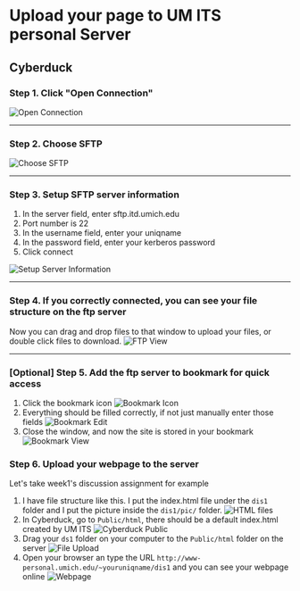 # Upload your page to UM ITS personal Server

## Cyberduck
### Step 1. Click "Open Connection"
![Open Connection](./pics/open_connection.png)

---

### Step 2. Choose SFTP
![Choose SFTP](./pics/choose_sftp.png)

---

### Step 3. Setup SFTP server information
1. In the server field, enter sftp.itd.umich.edu
2. Port number is 22
3. In the username field, enter your uniqname
4. In the password field, enter your kerberos password
5. Click connect

![Setup Server Information](./pics/setup_server_connection.png)

---

### Step 4. If you correctly connected, you can see your file structure on the ftp server
Now you can drag and drop files to that window to upload your files, or double click files to download.
![FTP View](./pics/ftpview.png)

---

### [Optional] Step 5. Add the ftp server to bookmark for quick access
1. Click the bookmark icon
![Bookmark Icon](./pics/bookmarkicon.png)
2. Everything should be filled correctly, if not just manually enter those fields
![Bookmark Edit](./pics/bookmark_edit.png)
3. Close the window, and now the site is stored in your bookmark
![Bookmark View](./pics/bookmark_ready.png)

### Step 6. Upload your webpage to the server
Let's take week1's discussion assignment for example  
1. I have file structure like this. I put the index.html file under the `dis1` folder and I put the picture inside the `dis1/pic/` folder.
![HTML files](./pics/html_files.png)
2. In Cyberduck, go to `Public/html`, there should be a default index.html created by UM ITS
![Cyberduck Public](./pics/cyberduck_html.png)
3. Drag your `ds1` folder on your computer to the `Public/html` folder on the server
![File Upload](./pics/file_upload.png)
4. Open your browser an type the URL `http://www-personal.umich.edu/~youruniqname/dis1` and you can see your webpage online
![Webpage](./pics/webpage.png)
